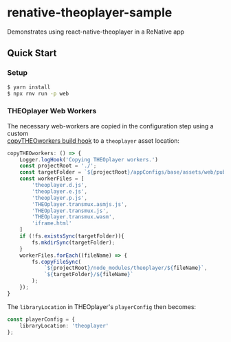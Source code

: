 # renative-theoplayer-sample

Demonstrates using react-native-theoplayer in a ReNative app

## Quick Start

### Setup

```bash
$ yarn install
$ npx rnv run -p web
```

### THEOplayer Web Workers

The necessary web-workers are copied in the configuration step using a custom  
[copyTHEOworkers build hook](./buildHooks/src/index.js) to a `theoplayer` asset location:

```typescript
copyTHEOworkers: () => {
    Logger.logHook('Copying THEOplayer workers.')
    const projectRoot = './';
    const targetFolder = `${projectRoot}/appConfigs/base/assets/web/public/theoplayer`;
    const workerFiles = [
        'theoplayer.d.js',
        'theoplayer.e.js',
        'theoplayer.p.js',
        'THEOplayer.transmux.asmjs.js',
        'THEOplayer.transmux.js',
        'THEOplayer.transmux.wasm',
        'iframe.html'
    ]
    if (!fs.existsSync(targetFolder)){
        fs.mkdirSync(targetFolder);
    }
    workerFiles.forEach((fileName) => {
        fs.copyFileSync(
            `${projectRoot}/node_modules/theoplayer/${fileName}`,
            `${targetFolder}/${fileName}`
        );
    });
}
```

The `libraryLocation` in THEOplayer's `playerConfig` then becomes:

```typescript
const playerConfig = {
    libraryLocation: 'theoplayer'
};
```

